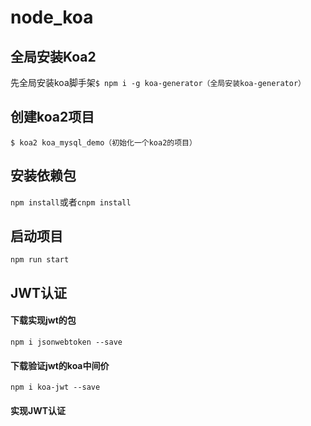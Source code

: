 # node_koa

## 全局安装Koa2
 先全局安装koa脚手架`$ npm i -g koa-generator（全局安装koa-generator）`
## 创建koa2项目
 `$ koa2 koa_mysql_demo（初始化一个koa2的项目）`
## 安装依赖包
 `npm install`或者`cnpm install`
## 启动项目
 `npm run start`
## JWT认证
 #### 下载实现jwt的包
 `npm i jsonwebtoken --save`
 #### 下载验证jwt的koa中间价
 `npm i koa-jwt --save`
 #### 实现JWT认证
 
